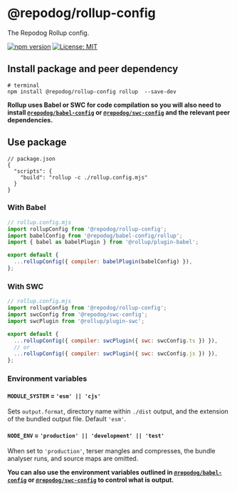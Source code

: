 # @repodog/rollup-config

The Repodog Rollup config.

[![npm version](https://badge.fury.io/js/%40repodog%2Frollup-config.svg)](https://badge.fury.io/js/%40repodog%2Frollup-config)
[![License: MIT](https://img.shields.io/badge/License-MIT-yellow.svg)](LICENSE)

## Install package and peer dependency

```shell
# terminal
npm install @repodog/rollup-config rollup  --save-dev
```

**Rollup uses Babel or SWC for code compilation so you will also need to install [`@repodog/babel-config`](../babel-config/README.md) or [`@repodog/swc-config`](../swc-config/README.md) and the relevant peer dependencies.**

## Use package

```jsonc
// package.json
{
  "scripts": {
    "build": "rollup -c ./rollup.config.mjs"
  }
}
```

### With Babel

```javascript
// rollup.config.mjs
import rollupConfig from '@repodog/rollup-config';
import babelConfig from '@repodog/babel-config/rollup';
import { babel as babelPlugin } from '@rollup/plugin-babel';

export default {
  ...rollupConfig({ compiler: babelPlugin(babelConfig) }),
};
```

### With SWC

```javascript
// rollup.config.mjs
import rollupConfig from '@repodog/rollup-config';
import swcConfig from '@repodog/swc-config';
import swcPlugin from '@rollup/plugin-swc';

export default {
  ...rollupConfig({ compiler: swcPlugin({ swc: swcConfig.ts }) }),
  // or
  ...rollupConfig({ compiler: swcPlugin({ swc: swcConfig.js }) }),
};
```

### Environment variables

#### `MODULE_SYSTEM` = `'esm' || 'cjs'`

Sets `output.format`, directory name within `./dist` output, and the extension of the bundled output file. Default `'esm'`.

#### `NODE_ENV` = `'production' || 'development' || 'test'`

When set to `'production'`, terser mangles and compresses, the bundle analyser runs, and source maps are omitted.

**You can also use the environment variables outlined in [`@repodog/babel-config`](../babel-config/README.md#environment-variables) or [`@repodog/swc-config`](../swc-config/README.md#environment-variables) to control what is output.**
